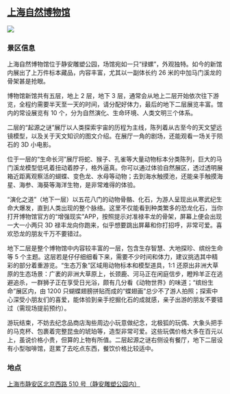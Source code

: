 ## [上海自然博物馆](https://you.ctrip.com/sight/shanghai2/5646.html)

![](http://localhost:3000/scenics_id_005.jpg)

### 景区信息

上海自然博物馆位于静安雕塑公园，场馆宛如一只“绿螺”，外观独特。如今的新馆内展出了上万件标本藏品，内容丰富，尤其以一副体长约 26 米的中加马门溪龙的骨架甚是抢眼。

博物馆新馆共有五层，地上 2 层，地下 3 层，通常会从地上二层开始依次往下游览，全程约需要半天至一天的时间，请分配好体力，最后的地下二层展览丰富。馆内的常设展览有 10 个，分为自然演化、生命环境、人类文明三个体系。

二层的“起源之谜”展厅以人类探索宇宙的历程为主线，陈列着从古至今的天文望远镜模型，以及关于天文知识的图文介绍。在展厅一角的剧场，还能观看一场关于陨石的 3D 小电影。

位于一层的“生命长河”展厅将蛇、猴子、孔雀等大量动物标本分类陈列，巨大的马门溪龙模型低吼着扭动着脖子，格外逼真。你可以通过体验自然展区，透过透明展箱近距离观察活的蝴蝶、变色龙、水母等动物；去到海水触摸池，还能亲手触摸海星、海参、海葵等海洋生物，是非常难得的体验。

“演化之道”（地下一层）以五花八门的动物骨骼、化石，为游人呈现出从寒武纪生命大爆发，直到人类出现的整个脉络。这里不仅能看到种类繁多的恐龙化石，当你打开博物馆官方的“增强现实”APP，按照提示对准禄丰龙的骨架，屏幕上便会出现一大一小两只 3D 禄丰龙向你跑来，似乎想要跳出屏幕和你打招呼，非常可爱。喜欢恐龙的朋友千万不要错过。

地下二层是整个博物馆中内容较丰富的一层，包含生存智慧、大地探珍、缤纷生命等 5 个主题。这层若是仔仔细细看下来，需要不少时间和体力，建议挑选其中精彩的部分着重游览。“生态万象”区域用动物标本和模型道具，1:1 还原出非洲大草原的生态场景：广袤的非洲大草原上，长颈鹿、河马正在闲庭信步，瞪羚羊正在逃避追杀，一群狮子正在享受日光浴，颇有几分看《动物世界》的味道；“缤纷生命”展区内，由 1200 只蝴蝶翅膀拼贴而成的“蝶翅画”总少不了游人拍照；探索中心深受小朋友们的喜爱，能体验到亲手挖掘化石的成就感，亲子出游的朋友不要错过（需现场提前预约）。

游玩结束，不妨去纪念品商店淘些周边小玩意做纪念，北极狐的玩偶、大象头把手的马克杯、包裹着完整昆虫的琥珀等，造型非常可爱。这些玩偶价格大多在百元以上，虽说价格小贵，但算的上物有所值。二层起源之谜右侧设有餐厅，地下二层设有小型咖啡馆，逛累了去吃点东西，餐饮价格比较适中。

### 地点

[上海市静安区北京西路 510 号（静安雕塑公园内）](https://map.baidu.com/poi/%E4%B8%8A%E6%B5%B7%E8%87%AA%E7%84%B6%E5%8D%9A%E7%89%A9%E9%A6%86/@13522030.757569442,3641773.9920159,19z?uid=fc767524ceb4f4844e776ee0&ugc_type=3&ugc_ver=1&device_ratio=2&compat=1&pcevaname=pc4.1&querytype=detailConInfo&da_src=shareurl)
